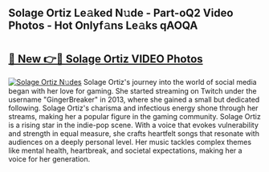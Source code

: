 ## Solage Ortiz Le𝚊ked N𝚞de - Part-oQ2 Video Photos - Hot Onlyf𝚊ns Le𝚊ks qAOQA

# <h2><a href="http://ac24291.deff.icu/?id=Solage+Ortiz">🔗 New 👉🔴 Solage Ortiz VIDEO Photos</a></h2>

[![Solage Ortiz N𝚞des](https://i.imgur.com/rIISA9y.gif)](http://ac24291.deff.icu/?id=Solage+Ortiz)
Solage Ortiz's journey into the world of social media began with her love for gaming. She started streaming on Twitch under the username "GingerBreaker" in 2013, where she gained a small but dedicated following. Solage Ortiz's charisma and infectious energy shone through her streams, making her a popular figure in the gaming community. Solage Ortiz is a rising star in the indie-pop scene. With a voice that evokes vulnerability and strength in equal measure, she crafts heartfelt songs that resonate with audiences on a deeply personal level. Her music tackles complex themes like mental health, heartbreak, and societal expectations, making her a voice for her generation.
